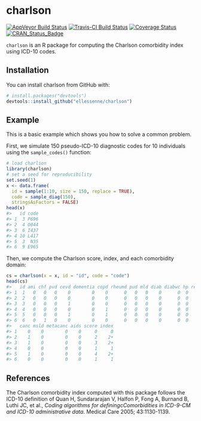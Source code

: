 
<!-- README.md is generated from README.Rmd. Please edit that file -->

# charlson

[![AppVeyor Build
Status](https://ci.appveyor.com/api/projects/status/github/ellessenne/charlson?branch=master&svg=true)](https://ci.appveyor.com/project/ellessenne/charlson)
[![Travis-CI Build
Status](https://travis-ci.org/ellessenne/charlson.svg?branch=master)](https://travis-ci.org/ellessenne/charlson)
[![Coverage
Status](https://img.shields.io/codecov/c/github/ellessenne/charlson/master.svg)](https://codecov.io/github/ellessenne/charlson?branch=master)
[![CRAN\_Status\_Badge](http://www.r-pkg.org/badges/version/charlson)](https://cran.r-project.org/package=charlson)

`charlson` is an R package for computing the Charlson comorbidity index
using ICD-10 codes.

## Installation

You can install charlson from GitHub with:

``` r
# install.packages("devtools")
devtools::install_github("ellessenne/charlson")
```

## Example

This is a basic example which shows you how to solve a common problem.

First, we simulate 150 pseudo-ICD-10 diagnostic codes for 10 individuals
using the `sample_codes()` function:

``` r
# load charlson
library(charlson)
# set a seed for reproducibility
set.seed(1)
x <- data.frame(
  id = sample(1:10, size = 150, replace = TRUE),
  code = sample_diag(150),
  stringsAsFactors = FALSE)
head(x)
#>   id code
#> 1  3 P696
#> 2  4 O044
#> 3  6 I437
#> 4 10 L417
#> 5  3  N35
#> 6  9 E965
```

Then, we compute the Charlson score, index, and each comorbidity domain:

``` r
cs = charlson(x = x, id = "id", code = "code")
head(cs)
#>   id ami chf pvd cevd dementia copd rheumd pud mld diab diabwc hp rend
#> 1  1   0   0   0    0        0    0      0   0   0    0      0  0    0
#> 2  2   0   0   0    0        0    0      0   0   0    0      0  0    0
#> 3  3   0   0   0    1        0    0      0   0   0    0      0  0    0
#> 4  4   0   0   0    0        0    1      0   0   0    0      0  0    0
#> 5  5   0   0   0    1        0    1      0   0   0    0      0  0    0
#> 6  6   0   1   0    0        0    0      0   0   0    0      0  0    0
#>   canc msld metacanc aids score index
#> 1    0    0        0    0     0     0
#> 2    1    0        0    0     2    2+
#> 3    1    0        0    0     3    2+
#> 4    0    0        0    0     1     1
#> 5    1    0        0    0     4    2+
#> 6    0    0        0    0     1     1
```

## References

The Charlson comorbidity index computed with this package follows the
ICD-10 definition of Quan H, Sundararajan V, Halfon P, Fong A, Burnand
B, Luthi JC, et al., *Coding algorithms for definingcComorbidities in
ICD-9-CM and ICD-10 administrative data*. Medical Care 2005;
43:1130-1139.
